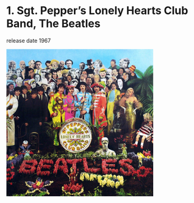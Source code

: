 # 1. Sgt. Pepper’s Lonely Hearts Club Band, The Beatles

release date 1967



![x](./album001-sgtpepper.jpg)

